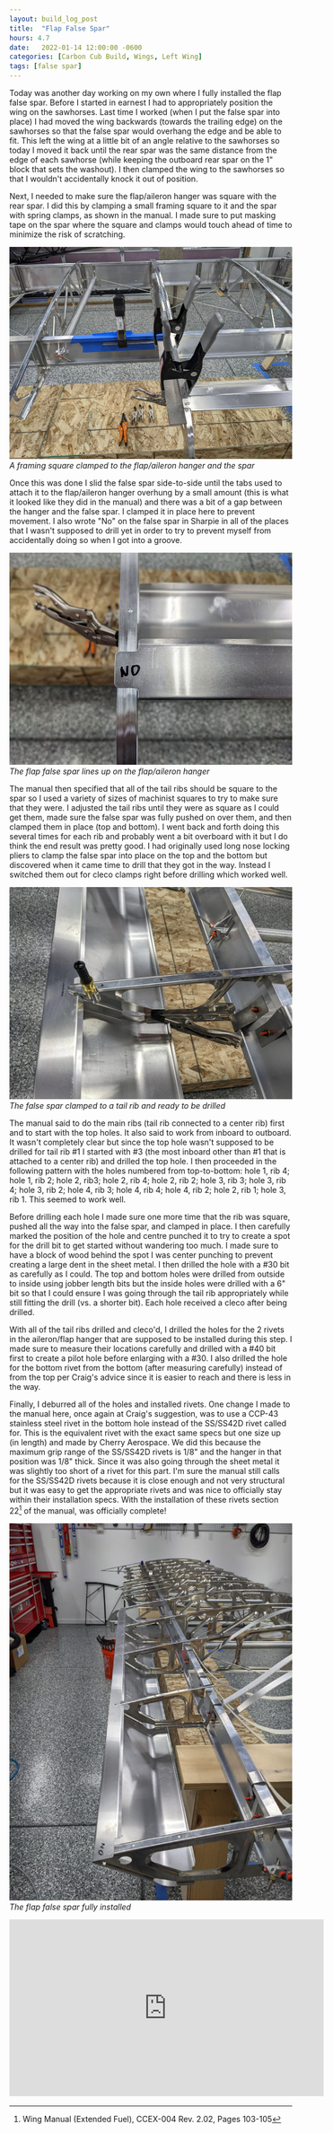 ```yaml
---
layout: build_log_post
title:  "Flap False Spar"
hours: 4.7
date:   2022-01-14 12:00:00 -0600
categories: [Carbon Cub Build, Wings, Left Wing]
tags: [false spar]
---
```


Today was another day working on my own where I fully installed the flap false spar. Before I started in earnest I had to appropriately position the wing on the sawhorses. Last time I worked (when I put the false spar into place) I had moved the wing backwards (towards the trailing edge) on the sawhorses so that the false spar would overhang the edge and be able to fit. This left the wing at a little bit of an angle relative to the sawhorses so today I moved it back until the rear spar was the same distance from the edge of each sawhorse (while keeping the outboard rear spar on the 1" block that sets the washout). I then clamped the wing to the sawhorses so that I wouldn't accidentally knock it out of position.

Next, I needed to make sure the flap/aileron hanger was square with the rear spar. I did this by clamping a small framing square to it and the spar with spring clamps, as shown in the manual. I made sure to put masking tape on the spar where the square and clamps would touch ahead of time to minimize the risk of scratching.

![Desktop View](/assets/img/posts/2022-01-14-flap-false-spar/square_clamped_in_place.jpg)
_A framing square clamped to the flap/aileron hanger and the spar_

Once this was done I slid the false spar side-to-side until the tabs used to attach it to the flap/aileron hanger overhung by a small amount (this is what it looked like they did in the manual) and there was a bit of a gap between the hanger and the false spar. I clamped it in place here to prevent movement. I also wrote "No" on the false spar in Sharpie in all of the places that I wasn't supposed to drill yet in order to try to prevent myself from accidentally doing so when I got into a groove.

![Desktop View](/assets/img/posts/2022-01-14-flap-false-spar/flap_false_spar_on_hanger.jpg)
_The flap false spar lines up on the flap/aileron hanger_

The manual then specified that all of the tail ribs should be square to the spar so I used a variety of sizes of machinist squares to try to make sure that they were. I adjusted the tail ribs until they were as square as I could get them, made sure the false spar was fully pushed on over them, and then clamped them in place (top and bottom). I went back and forth doing this several times for each rib and probably went a bit overboard with it but I do think the end result was pretty good. I had originally used long nose locking pliers to clamp the false spar into place on the top and the bottom but discovered when it came time to drill that they got in the way. Instead I switched them out for cleco clamps right before drilling which worked well.


![Desktop View](/assets/img/posts/2022-01-14-flap-false-spar/tail_rib_ready_to_drill.jpg)
_The false spar clamped to a tail rib and ready to be drilled_

The manual said to do the main ribs (tail rib connected to a center rib) first and to start with the top holes. It also said to work from inboard to outboard. It wasn't completely clear but since the top hole wasn't supposed to be drilled for tail rib #1 I started with #3 (the most inboard other than #1 that is attached to a center rib) and drilled the top hole. I then proceeded in the following pattern with the holes numbered from top-to-bottom: hole 1, rib 4; hole 1, rib 2; hole 2, rib3; hole 2, rib 4; hole 2, rib 2; hole 3, rib 3; hole 3, rib 4; hole 3, rib 2; hole 4, rib 3; hole 4, rib 4; hole 4, rib 2; hole 2, rib 1; hole 3, rib 1. This seemed to work well.

Before drilling each hole I made sure one more time that the rib was square, pushed all the way into the false spar, and clamped in place. I then carefully marked the position of the hole and centre punched it to try to create a spot for the drill bit to get started without wandering too much. I made sure to have a block of wood behind the spot I was center punching to prevent creating a large dent in the sheet metal. I then drilled the hole with a #30 bit as carefully as I could. The top and bottom holes were drilled from outside to inside using jobber length bits but the inside holes were drilled with a 6" bit so that I could ensure I was going through the tail rib appropriately while still fitting the drill (vs. a shorter bit). Each hole received a cleco after being drilled.

With all of the tail ribs drilled and cleco'd, I drilled the holes for the 2 rivets in the aileron/flap hanger that are supposed to be installed during this step. I made sure to measure their locations carefully and drilled with a #40 bit first to create a pilot hole before enlarging with a #30. I also drilled the hole for the bottom rivet from the bottom (after measuring carefully) instead of from the top per Craig's advice since it is easier to reach and there is less in the way.

Finally, I deburred all of the holes and installed rivets. One change I made to the manual here, once again at Craig's suggestion, was to use a CCP-43 stainless steel rivet in the bottom hole instead of the SS/SS42D rivet called for. This is the equivalent rivet with the exact same specs but one size up (in length) and made by Cherry Aerospace. We did this because the maximum grip range of the SS/SS42D rivets is 1/8" and the hanger in that position was 1/8" thick. Since it was also going through the sheet metal it was slightly too short of a rivet for this part. I'm sure the manual still calls for the SS/SS42D rivets because it is close enough and not very structural but it was easy to get the appropriate rivets and was nice to officially stay within their installation specs. With the installation of these rivets section 22[^section-22-ref] of the manual, was officially complete!

![Desktop View](/assets/img/posts/2022-01-14-flap-false-spar/finished_flap_false_spar.jpg)
_The flap false spar fully installed_

<iframe width="560" height="315" src="https://www.youtube.com/embed/cED6oBibxh8" title="YouTube video player" frameborder="0" allow="accelerometer; autoplay; clipboard-write; encrypted-media; gyroscope; picture-in-picture" allowfullscreen></iframe>

[^section-22-ref]: Wing Manual (Extended Fuel), CCEX-004 Rev. 2.02, Pages 103-105